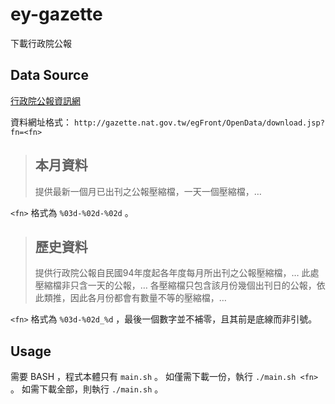 # ey-gazette
下載行政院公報

## Data Source
[行政院公報資訊網](http://gazette.nat.gov.tw/egFront/OpenData/help.jsp)

資料網址格式： `http://gazette.nat.gov.tw/egFront/OpenData/download.jsp?fn=<fn>`

> ## 本月資料
> 提供最新一個月已出刊之公報壓縮檔，一天一個壓縮檔，…

`<fn>` 格式為 `%03d-%02d-%02d` 。

> ## 歷史資料
> 提供行政院公報自民國94年度起各年度每月所出刊之公報壓縮檔，…
> 此處壓縮檔非只含一天的公報，…
> 各壓縮檔只包含該月份幾個出刊日的公報，依此類推，因此各月份都會有數量不等的壓縮檔，…

`<fn>` 格式為 `%03d-%02d_%d` ，最後一個數字並不補零，且其前是底線而非引號。

## Usage
需要 BASH ，程式本體只有 `main.sh` 。
如僅需下載一份，執行 `./main.sh <fn>` 。
如需下載全部，則執行 `./main.sh` 。
